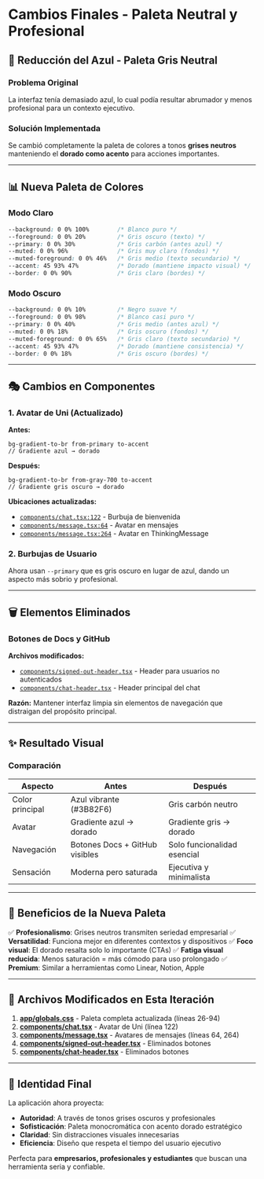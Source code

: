 # Cambios Finales - Paleta Neutral y Profesional

## 🎨 Reducción del Azul - Paleta Gris Neutral

### Problema Original
La interfaz tenía demasiado azul, lo cual podía resultar abrumador y menos profesional para un contexto ejecutivo.

### Solución Implementada
Se cambió completamente la paleta de colores a tonos **grises neutros** manteniendo el **dorado como acento** para acciones importantes.

---

## 📊 Nueva Paleta de Colores

### Modo Claro
```css
--background: 0 0% 100%        /* Blanco puro */
--foreground: 0 0% 20%         /* Gris oscuro (texto) */
--primary: 0 0% 30%            /* Gris carbón (antes azul) */
--muted: 0 0% 96%              /* Gris muy claro (fondos) */
--muted-foreground: 0 0% 46%   /* Gris medio (texto secundario) */
--accent: 45 93% 47%           /* Dorado (mantiene impacto visual) */
--border: 0 0% 90%             /* Gris claro (bordes) */
```

### Modo Oscuro
```css
--background: 0 0% 10%         /* Negro suave */
--foreground: 0 0% 98%         /* Blanco casi puro */
--primary: 0 0% 40%            /* Gris medio (antes azul) */
--muted: 0 0% 18%              /* Gris oscuro (fondos) */
--muted-foreground: 0 0% 65%   /* Gris claro (texto secundario) */
--accent: 45 93% 47%           /* Dorado (mantiene consistencia) */
--border: 0 0% 18%             /* Gris oscuro (bordes) */
```

---

## 🎭 Cambios en Componentes

### 1. Avatar de Uni (Actualizado)
**Antes:**
```tsx
bg-gradient-to-br from-primary to-accent
// Gradiente azul → dorado
```

**Después:**
```tsx
bg-gradient-to-br from-gray-700 to-accent
// Gradiente gris oscuro → dorado
```

**Ubicaciones actualizadas:**
- [`components/chat.tsx:122`](components/chat.tsx) - Burbuja de bienvenida
- [`components/message.tsx:64`](components/message.tsx) - Avatar en mensajes
- [`components/message.tsx:264`](components/message.tsx) - Avatar en ThinkingMessage

### 2. Burbujas de Usuario
Ahora usan `--primary` que es gris oscuro en lugar de azul, dando un aspecto más sobrio y profesional.

---

## 🗑️ Elementos Eliminados

### Botones de Docs y GitHub
**Archivos modificados:**
- [`components/signed-out-header.tsx`](components/signed-out-header.tsx) - Header para usuarios no autenticados
- [`components/chat-header.tsx`](components/chat-header.tsx) - Header principal del chat

**Razón:** Mantener interfaz limpia sin elementos de navegación que distraigan del propósito principal.

---

## ✨ Resultado Visual

### Comparación

| Aspecto | Antes | Después |
|---------|-------|---------|
| Color principal | Azul vibrante (#3B82F6) | Gris carbón neutro |
| Avatar | Gradiente azul → dorado | Gradiente gris → dorado |
| Navegación | Botones Docs + GitHub visibles | Solo funcionalidad esencial |
| Sensación | Moderna pero saturada | Ejecutiva y minimalista |

---

## 🎯 Beneficios de la Nueva Paleta

✅ **Profesionalismo**: Grises neutros transmiten seriedad empresarial
✅ **Versatilidad**: Funciona mejor en diferentes contextos y dispositivos
✅ **Foco visual**: El dorado resalta solo lo importante (CTAs)
✅ **Fatiga visual reducida**: Menos saturación = más cómodo para uso prolongado
✅ **Premium**: Similar a herramientas como Linear, Notion, Apple

---

## 📝 Archivos Modificados en Esta Iteración

1. **[app/globals.css](app/globals.css)** - Paleta completa actualizada (líneas 26-94)
2. **[components/chat.tsx](components/chat.tsx)** - Avatar de Uni (línea 122)
3. **[components/message.tsx](components/message.tsx)** - Avatares de mensajes (líneas 64, 264)
4. **[components/signed-out-header.tsx](components/signed-out-header.tsx)** - Eliminados botones
5. **[components/chat-header.tsx](components/chat-header.tsx)** - Eliminados botones

---

## 🚀 Identidad Final

La aplicación ahora proyecta:
- **Autoridad**: A través de tonos grises oscuros y profesionales
- **Sofisticación**: Paleta monocromática con acento dorado estratégico
- **Claridad**: Sin distracciones visuales innecesarias
- **Eficiencia**: Diseño que respeta el tiempo del usuario ejecutivo

Perfecta para **empresarios, profesionales y estudiantes** que buscan una herramienta seria y confiable.
